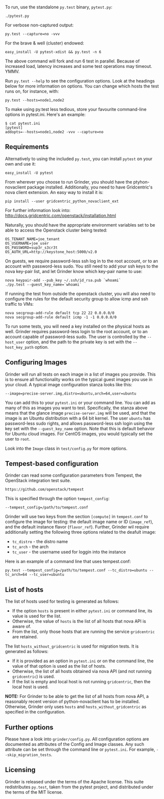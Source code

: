 To run, use the standalone `py.test` binary, `pytest.py`:

    ./pytest.py

For verbose non-captured output:

    py.test --capture=no -vvv

For the brave & well (cluster) endowed:

    easy_install -U pytest-xdist && py.test -n 6

The above command will fork and run 6 test in parallel. Because of increased
load, latency increases and some test operations may timeout. YMMV.

Run `py.test --help` to see the configuration options. Look at the headings
below for more information on options. You can change which hosts the test runs
on, for instance, with:
    
    py.test --hosts=node1,node2

To make using py.test less tedious, store your favourite command-line options in
pytest.ini. Here's an example:

    $ cat pytest.ini
    [pytest]
    addopts=--hosts=node1,node2 -vvv --capture=no

Requirements
------------

Alternatively to using the included `py.test`, you can install `pytest` on your
own and use it:

    easy_install -U pytest

From wherever you choose to run Grinder, you should have the ptyhon-novaclient
package installed. Additionally, you need to have Gridcentric's nova client
extension.  An easy way to install it is:

    pip install --user gridcentric_python_novaclient_ext

For further information look into: http://docs.gridcentric.com/openstack/installation.html

Naturally, you should have the appropriate environment variables set to be able
to access the Openstack cluster being tested:

    OS_TENANT_NAME=joe_tenant
    OS_USERNAME=joe_user
    OS_PASSWORD=sup3r_s3cr3t
    OS_AUTH_URL=http://keystone_host:5000/v2.0

On guests, we require password-less ssh log in to the root account, or to an
account with password-less sudo. You still need to add your ssh keys to the nova
key-pair list, and let Grinder know which key-pair name to use:

    nova keypair-add --pub_key ~/.ssh/id_rsa.pub `whoami`
    ./py.test --guest_key_name=`whoami`

If running the test from outside the openstack cluster, you will also need to
configure the rules for the default security group to allow icmp and ssh
traffic to VMs:

    nova secgroup-add-rule default tcp 22 22 0.0.0.0/0
    nova secgroup-add-rule default icmp -1 -1 0.0.0.0/0

To run some tests, you will need a key installed on the physical hosts as well.
Grinder requires password-less login to the root account, or to an account
capable of password-less sudo.  The user is controlled by the `--host_user`
option, and the path to the private key is set with the `--host_key_path`
option.

Configuring Images
-----------------

Grinder will run all tests on each image in a list of images you provide. This
is to ensure all functionality works on the typical guest images you use in
your cloud. A typical image configuration stanza looks like this:

    --image=precise-server.img,distro=ubuntu,arch=64,user=ubuntu

You can add this to your `pytest.ini` or your command line. You can add as many
of this as images you want to test. Specifically, the stanza above means that
the glance image `precise-server.img` will be used, and that the image is an
Ubuntu distribution with a 64 bit kernel. The user `ubuntu` has password-less
sudo rights, and allows password-less ssh login using the key set with the
`--guest_key_name` option. Note that this is default behavior for Ubuntu
cloud images. For CentOS images, you would typically set the user to `root`.

Look into the `Image` class in `test/config.py` for more options.

Tempest-based configuration
---------------------

Grinder can read some configuration parameters from Tempest, the
OpenStack integration test suite.

    https://github.com/openstack/tempest

This is specified through the option `tempest_config`:

    --tempest_config=/path/to/tempest.conf

Grinder will use two keys from the section `[compute]` in `tempest.conf` to
configure the image for testing: the default image name or ID (`image_ref`),
and the default instance flavor (`flavor_ref`). Further, Grinder wil require
additionally setting the following three options related to the deafult image:

* `tc_distro` - the distro name
* `tc_arch` - the arch
* `tc_user` - the username used for loggin into the instance

Here is an example of a command line that uses tempest.conf:

    py.test --tempest_config=/path/to/tempest.conf --tc_distro=ubuntu --tc_arch=64 --tc_user=ubuntu

List of hosts
-------------

The list of hosts used for testing is generated as follows:
* If the option `hosts` is present in either `pytest.ini` or command line, its
  value is used for the list.
* Otherwise, the value of `hosts` is the list of all hosts that nova API is
  aware of.
* From the list, only those hosts that are running the service `gridcentric`
  are retained.

The list `hosts_without_gridcentric` is used for migration tests. It is
generated as follows:
* If it is provided as an option in `pytest.ini` or on the command line, the
  value of that option is used as the list of hosts.
* Otherwise, the list of all hosts obtained via nova API (and not running
  `gridcentric`) is used.
* If the list is empty and local host is not running `gridcentric`, then the local
  host is used.

**NOTE:** For Grinder to be able to get the list of all hosts from nova
API, a reasonably recent version of python-novaclient has to be installed.
Otherwise, Grinder only uses `hosts` and `hosts_without_gridcentric` as
specified in the configuration.

Further options
--------------

Please have a look into `grinder/config.py`. All configuration options are
documented as attributes of the Config and Image classes. Any such attribute
can be set through the command line or `pytest.ini`. For example,
`--skip_migration_tests`.

Licensing
--------

Grinder is released under the terms of the Apache license. This suite
redistributes `py.test`, taken from the pytest project, and distributed under
the terms of the MIT license.

